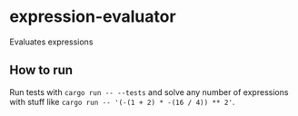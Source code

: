 # expression-evaluator
Evaluates expressions

## How to run

Run tests with `cargo run -- --tests` and solve any number of expressions with stuff like `cargo run -- '(-(1 + 2) * -(16 / 4)) ** 2'`.
